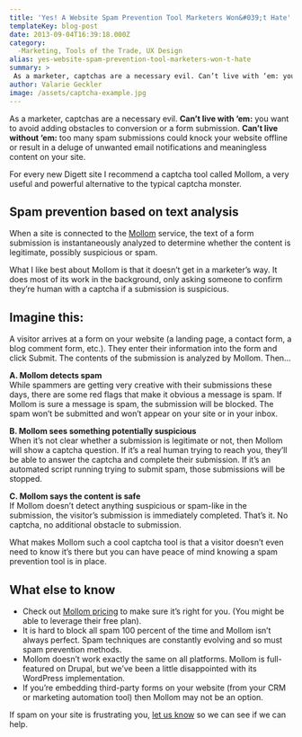 ```yaml
---
title: 'Yes! A Website Spam Prevention Tool Marketers Won&#039;t Hate'
templateKey: blog-post
date: 2013-09-04T16:39:18.000Z
category: 
  -Marketing, Tools of the Trade, UX Design
alias: yes-website-spam-prevention-tool-marketers-won-t-hate
summary: > 
 As a marketer, captchas are a necessary evil. Can’t live with ‘em: you want to avoid adding obstacles to conversion or a form submission. Can’t live without ‘em: too many spam submissions could knock your website offline or result in a deluge of unwanted email notifications and meaningless content on your site.
author: Valarie Geckler
image: /assets/captcha-example.jpg
---
```


As a marketer, captchas are a necessary evil. **Can’t live with ‘em:** you want to avoid adding obstacles to conversion or a form submission. **Can’t live without ‘em:** too many spam submissions could knock your website offline or result in a deluge of unwanted email notifications and meaningless content on your site.

For every new Digett site I recommend a captcha tool called Mollom, a very useful and powerful alternative to the typical captcha monster.

Spam prevention based on text analysis
--------------------------------------

When a site is connected to the [Mollom](https://www.mollom.com/) service, the text of a form submission is instantaneously analyzed to determine whether the content is legitimate, possibly suspicious or spam.

What I like best about Mollom is that it doesn’t get in a marketer’s way. It does most of its work in the background, only asking someone to confirm they’re human with a captcha if a submission is suspicious.

Imagine this:
-------------

A visitor arrives at a form on your website (a landing page, a contact form, a blog comment form, etc.). They enter their information into the form and click Submit. The contents of the submission is analyzed by Mollom. Then...

**A. Mollom detects spam**  
While spammers are getting very creative with their submissions these days, there are some red flags that make it obvious a message is spam. If Mollom is sure a message is spam, the submission will be blocked. The spam won’t be submitted and won’t appear on your site or in your inbox.

**B. Mollom sees something potentially suspicious**  
When it’s not clear whether a submission is legitimate or not, then Mollom will show a captcha question. If it’s a real human trying to reach you, they’ll be able to answer the captcha and complete their submission. If it’s an automated script running trying to submit spam, those submissions will be stopped.

**C. Mollom says the content is safe**  
If Mollom doesn’t detect anything suspicious or spam-like in the submission, the visitor’s submission is immediately completed. That’s it. No captcha, no additional obstacle to submission.

What makes Mollom such a cool captcha tool is that a visitor doesn’t even need to know it’s there but you can have peace of mind knowing a spam prevention tool is in place.

What else to know
-----------------

*   Check out [Mollom pricing](https://www.mollom.com/pricing) to make sure it’s right for you. (You might be able to leverage their free plan).
*   It is hard to block all spam 100 percent of the time and Mollom isn’t always perfect. Spam techniques are constantly evolving and so must spam prevention methods.
*   Mollom doesn’t work exactly the same on all platforms. Mollom is full-featured on Drupal, but we’ve been a little disappointed with its WordPress implementation.
*   If you’re embedding third-party forms on your website (from your CRM or marketing automation tool) then Mollom may not be an option.

If spam on your site is frustrating you, [let us know](/contact) so we can see if we can help.